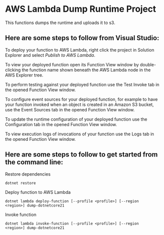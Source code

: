 # AWS Lambda Dump Runtime Project
This functions dumps the runtime and uploads it to s3.


## Here are some steps to follow from Visual Studio:

To deploy your function to AWS Lambda, right click the project in Solution Explorer and select *Publish to AWS Lambda*.

To view your deployed function open its Function View window by double-clicking the function name shown beneath the AWS Lambda node in the AWS Explorer tree.

To perform testing against your deployed function use the Test Invoke tab in the opened Function View window.

To configure event sources for your deployed function, for example to have your function invoked when an object is created in an Amazon S3 bucket, use the Event Sources tab in the opened Function View window.

To update the runtime configuration of your deployed function use the Configuration tab in the opened Function View window.

To view execution logs of invocations of your function use the Logs tab in the opened Function View window.

## Here are some steps to follow to get started from the command line:

Restore dependencies
```shell
dotnet restore
```

Deploy function to AWS Lambda
```shell
dotnet lambda deploy-function [--profile <profile>] [--region <region>] dump-dotnetcore21
```

Invoke function
```shell
dotnet lambda invoke-function [--profile <profile>] [--region <region>] dump-dotnetcore21
```
